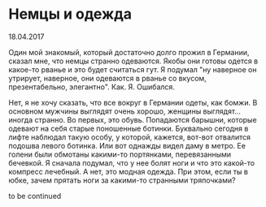 # Немцы и одежда

18.04.2017

Один мой знакомый, который достаточно долго прожил в Германии, сказал мне, что немцы странно одеваются. Якобы они готовы одется в какое-то рванье и это будет считаться гут. Я подумал "ну наверное он утрирует, наверное, они одеваются в рванье со вкусом, презентабельно, элегантно". Как. Я. Ошибался.

Нет, я не хочу сказать, что все вокруг в Германии одеты, как бомжи. В основном мужчины выглядят очень хорошо, женщины выглядят... иногда странно. Во первых, это обувь. Попадаются барышни, которые одевают на себя старые поношенные ботинки. Буквально сегодня в лифте наблюдал такую особу, у которой, кажется, вот-вот отвалится подошва левого ботинка. Или вот однажды видел даму в метро. Ее голени были обмотаны какими-то портянками, перевязанными бечевкой. Я сначала подумал, что у нее болят ноги и что это какой-то компресс лечебный. А нет, это модная одежда. При этом, если ты в юбке, зачем прятать ноги за какими-то странными тряпочками?

to be continued